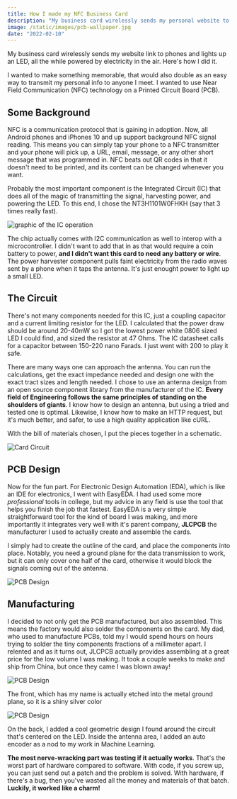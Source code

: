 ```yaml
---
title: How I made my NFC Business Card
description: "My business card wirelessly sends my personal website to phones and lights up an LED, with no battery. Here's how I did it."
image: /static/images/pcb-wallpaper.jpg
date: "2022-02-10"
---
```


My business card wirelessly sends my website link to phones and lights up an LED, all the while powered by electricity in the air. Here's how I did it.

I wanted to make something memorable, that would also double as an easy way to transmit my personal info to anyone I meet. I wanted to use Near Field Communication (NFC) technology on a Printed Circuit Board (PCB). 

## Some Background

NFC is a communication protocol that is gaining in adoption. Now, all Android phones and iPhones 10 and up support background NFC signal reading. This means you can simply tap your phone to a NFC transmitter and your phone will pick up, a URL, email, message, or any other short message that was programmed in. NFC beats out QR codes in that it doesn't need to be printed, and its content can be changed whenever you want.

Probably the most important component is the Integrated Circuit (IC) that does all of the magic of transmitting the signal, harvesting power, and powering the LED. To this end, I chose the NT3H1101W0FHKH (say that 3 times really fast). 

<img alt="graphic of the IC operation" src="/static/images/articles/ic-graphic.png" class="post-image-full">

The chip actually comes with I2C communication as well to interop with a microcontroller. I didn't want to add that in as that would require a coin battery to power, **and I didn't want this card to need any battery or wire**. The power harvester component pulls faint electricity from the radio waves sent by a phone when it taps the antenna. It's just enought power to light up a small LED.

## The Circuit

There's not many components needed for this IC, just a coupling capacitor and a current limiting resistor for the LED. I calculated that the power draw should be around 20-40mW so I got the lowest power white 0806 sized LED I could find, and sized the resistor at 47 Ohms. The IC datasheet calls for a capacitor between 150-220 nano Farads. I just went with 200 to play it safe.

There are many ways one can approach the antenna. You can run the calculations, get the exact impedance needed and design one with the exact tract sizes and length needed. I chose to use an antenna design from an open source component library from the manufacturer of the IC. **Every field of Engineering follows the same principles of standing on the shoulders of giants**. I know how to design an antenna, but using a tried and tested one is optimal. Likewise, I know how to make an HTTP request, but it's much better, and safer, to use a high quality application like cURL.

With the bill of materials chosen, I put the pieces together in a schematic.

<img alt="Card Circuit" src="/static/images/articles/schematic.png" class="post-image-full">

## PCB Design

Now for the fun part. For Electronic Design Automation (EDA), which is like an IDE for electronics, I went with EasyEDA. I had used some more _professional_ tools in college, but my advice in any field is use the tool that helps you finish the job that fastest. EasyEDA is a very simple straightforward tool for the kind of board I was making, and more importantly it integrates very well with it's parent company, **JLCPCB** the manufacturer I used to actually create and assemble the cards.

I simply had to create the outline of the card, and place the components into place. Notably, you need a ground plane for the data transmission to work, but it can only cover one half of the card, otherwise it would block the signals coming out of the antenna.

<img alt="PCB Design" src="/static/images/articles/pcb.png" class="post-image-full">


## Manufacturing

I decided to not only get the PCB manufactured, but also assembled. This means the factory would also solder the components on the card. My dad, who used to manufacture PCBs, told my I would spend hours on hours trying to solder the tiny components fractions of a millimeter apart. I relented and as it turns out, JLCPCB actually provides assembling at a great price for the low volume I was making. It took a couple weeks to make and ship from China, but once they came I was blown away!

<img alt="PCB Design" src="/static/images/articles/business-card-front.jpg" class="post-image-full">

The front, which has my name is actually etched into the metal ground plane, so it is a shiny silver color

<img alt="PCB Design" src="/static/images/articles/business-card-back.jpg" class="post-image-full">

On the back, I added a cool geometric design I found around the circuit that's centered on the LED. Inside the antenna area, I added an auto encoder as a nod to my work in Machine Learning.

**The most nerve-wracking part was testing if it actually works**. That's the worst part of hardware compared to software. With code, if you screw up, you can just send out a patch and the problem is solved. With hardware, if there's a bug, then you've wasted all the money and materials of that batch. **Luckily, it worked like a charm!**